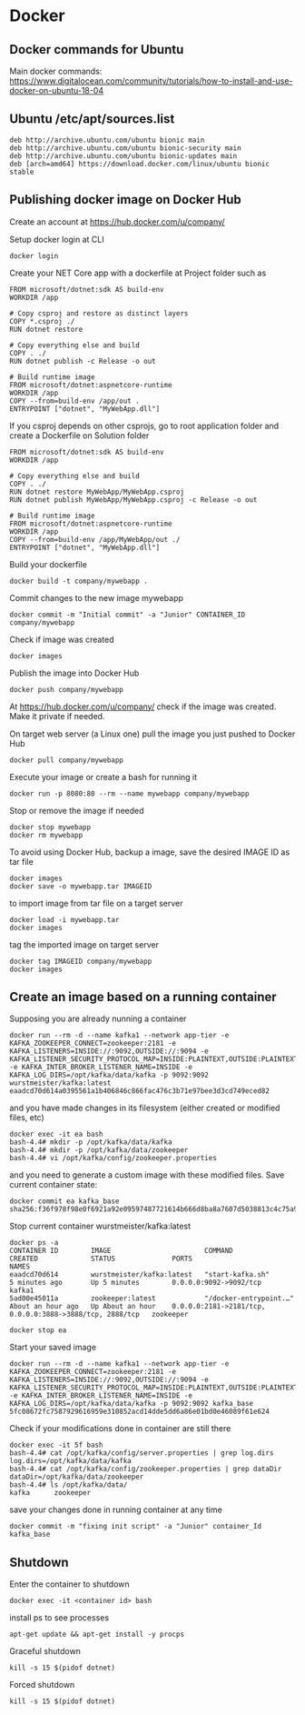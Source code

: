 
# Docker

## Docker commands for Ubuntu 

Main docker commands: https://www.digitalocean.com/community/tutorials/how-to-install-and-use-docker-on-ubuntu-18-04

## Ubuntu /etc/apt/sources.list

```
deb http://archive.ubuntu.com/ubuntu bionic main
deb http://archive.ubuntu.com/ubuntu bionic-security main
deb http://archive.ubuntu.com/ubuntu bionic-updates main
deb [arch=amd64] https://download.docker.com/linux/ubuntu bionic stable
```

## Publishing docker image on Docker Hub

Create an account at https://hub.docker.com/u/company/

Setup docker login at CLI
```
docker login
```

Create your NET Core app with a dockerfile at Project folder such as 

```
FROM microsoft/dotnet:sdk AS build-env
WORKDIR /app

# Copy csproj and restore as distinct layers
COPY *.csproj ./
RUN dotnet restore

# Copy everything else and build
COPY . ./
RUN dotnet publish -c Release -o out

# Build runtime image
FROM microsoft/dotnet:aspnetcore-runtime
WORKDIR /app
COPY --from=build-env /app/out .
ENTRYPOINT ["dotnet", "MyWebApp.dll"]
```

If you csproj depends on other csprojs, go to root application folder and create a Dockerfile on Solution folder

```
FROM microsoft/dotnet:sdk AS build-env
WORKDIR /app

# Copy everything else and build
COPY . ./
RUN dotnet restore MyWebApp/MyWebApp.csproj
RUN dotnet publish MyWebApp/MyWebApp.csproj -c Release -o out

# Build runtime image
FROM microsoft/dotnet:aspnetcore-runtime
WORKDIR /app
COPY --from=build-env /app/MyWebApp/out ./
ENTRYPOINT ["dotnet", "MyWebApp.dll"]
```

Build your dockerfile

```
docker build -t company/mywebapp .
```

Commit changes to the new image mywebapp
```
docker commit -m "Initial commit" -a "Junior" CONTAINER_ID company/mywebapp
```

Check if image was created
```
docker images
```
Publish the image into Docker Hub
```
docker push company/mywebapp
```

At https://hub.docker.com/u/company/ check if the image was created. Make it private if needed.

On target web server (a Linux one) pull the image you just pushed to Docker Hub
```
docker pull company/mywebapp
```

Execute your image or create a bash for running it
```
docker run -p 8080:80 --rm --name mywebapp company/mywebapp
```

Stop or remove the image if needed
```
docker stop mywebapp
docker rm mywebapp
```

To avoid using Docker Hub, backup a image, save the desired IMAGE ID as tar file
```
docker images
docker save -o mywebapp.tar IMAGEID
```

to import image from tar file on a target server
```
docker load -i mywebapp.tar
docker images
```

tag the imported image on target server
```
docker tag IMAGEID company/mywebapp
docker images
```

## Create an image based on a running container


Supposing you are already nunning a container 

```
docker run --rm -d --name kafka1 --network app-tier -e KAFKA_ZOOKEEPER_CONNECT=zookeeper:2181 -e KAFKA_LISTENERS=INSIDE://:9092,OUTSIDE://:9094 -e KAFKA_LISTENER_SECURITY_PROTOCOL_MAP=INSIDE:PLAINTEXT,OUTSIDE:PLAINTEXT -e KAFKA_INTER_BROKER_LISTENER_NAME=INSIDE -e KAFKA_LOG_DIRS=/opt/kafka/data/kafka -p 9092:9092 wurstmeister/kafka:latest
eaadcd70d614a0395561a1b406846c866fac476c3b71e97bee3d3cd749eced82
```

and you have made changes in its filesystem (either created or modified files, etc)
```
docker exec -it ea bash
bash-4.4# mkdir -p /opt/kafka/data/kafka
bash-4.4# mkdir -p /opt/kafka/data/zookeeper
bash-4.4# vi /opt/kafka/config/zookeeper.properties
```

and you need to generate a custom image with these modified files.
Save current container state:
```
docker commit ea kafka_base
sha256:f36f978f98e0f6921a92e09597487721614b666d8ba8a7607d5038813c4c75a9
```

Stop current container wurstmeister/kafka:latest
```
docker ps -a
CONTAINER ID        IMAGE                       COMMAND                  CREATED             STATUS              PORTS                                                      NAMES
eaadcd70d614        wurstmeister/kafka:latest   "start-kafka.sh"         5 minutes ago       Up 5 minutes        0.0.0.0:9092->9092/tcp                                     kafka1
5ad00e45011a        zookeeper:latest            "/docker-entrypoint.…"   About an hour ago   Up About an hour    0.0.0.0:2181->2181/tcp, 0.0.0.0:3888->3888/tcp, 2888/tcp   zookeeper

docker stop ea
```

Start your saved image
```
docker run --rm -d --name kafka1 --network app-tier -e KAFKA_ZOOKEEPER_CONNECT=zookeeper:2181 -e KAFKA_LISTENERS=INSIDE://:9092,OUTSIDE://:9094 -e KAFKA_LISTENER_SECURITY_PROTOCOL_MAP=INSIDE:PLAINTEXT,OUTSIDE:PLAINTEXT -e KAFKA_INTER_BROKER_LISTENER_NAME=INSIDE -e KAFKA_LOG_DIRS=/opt/kafka/data/kafka -p 9092:9092 kafka_base
5fc08672fc7587929616959e310852acd14dde5dd6a86e01bd0e46089f61e624
```

Check if your modifications done in container are still there
```
docker exec -it 5f bash
bash-4.4# cat /opt/kafka/config/server.properties | grep log.dirs
log.dirs=/opt/kafka/data/kafka
bash-4.4# cat /opt/kafka/config/zookeeper.properties | grep dataDir
dataDir=/opt/kafka/data/zookeeper
bash-4.4# ls /opt/kafka/data/
kafka      zookeeper
```

save your changes done in running container at any time

```
docker commit -m "fixing init script" -a "Junior" container_Id kafka_base
```

## Shutdown
Enter the container to shutdown
```
docker exec -it <container id> bash
```

install ps to see processes
```
apt-get update && apt-get install -y procps
```

Graceful shutdown
```
kill -s 15 $(pidof dotnet)
```

Forced shutdown
```
kill -s 15 $(pidof dotnet)
```
